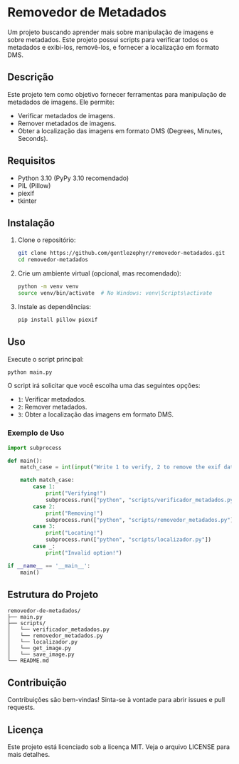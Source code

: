 # Removedor de Metadados

Um projeto buscando aprender mais sobre manipulação de imagens e sobre metadados. Este projeto possui scripts para verificar todos os metadados e exibi-los, removê-los, e fornecer a localização em formato DMS.

## Descrição

Este projeto tem como objetivo fornecer ferramentas para manipulação de metadados de imagens. Ele permite:

- Verificar metadados de imagens.
- Remover metadados de imagens.
- Obter a localização das imagens em formato DMS (Degrees, Minutes, Seconds).

## Requisitos

- Python 3.10 (PyPy 3.10 recomendado)
- PIL (Pillow)
- piexif
- tkinter

## Instalação

1. Clone o repositório:

    ```sh
    git clone https://github.com/gentlezephyr/removedor-metadados.git
    cd removedor-metadados
    ```

2. Crie um ambiente virtual (opcional, mas recomendado):

    ```sh
    python -m venv venv
    source venv/bin/activate  # No Windows: venv\Scripts\activate
    ```

3. Instale as dependências:

    ```sh
    pip install pillow piexif
    ```

## Uso

Execute o script principal:

```sh
python main.py
```

O script irá solicitar que você escolha uma das seguintes opções:

- `1`: Verificar metadados.
- `2`: Remover metadados.
- `3`: Obter a localização das imagens em formato DMS.

### Exemplo de Uso

```python
import subprocess

def main():
    match_case = int(input("Write 1 to verify, 2 to remove the exif data and 3 to get location: "))

    match match_case:
        case 1:
            print("Verifying!")
            subprocess.run(["python", "scripts/verificador_metadados.py"])
        case 2:
            print("Removing!")
            subprocess.run(["python", "scripts/removedor_metadados.py"])
        case 3:
            print("Locating!")
            subprocess.run(["python", "scripts/localizador.py"])
        case _:
            print("Invalid option!")

if __name__ == '__main__':
    main()
```

## Estrutura do Projeto

```
removedor-de-metadados/
├── main.py
├── scripts/
│   └── verificador_metadados.py
│   └── removedor_metadados.py
│   └── localizador.py
│   └── get_image.py
│   └── save_image.py
└── README.md
```

## Contribuição

Contribuições são bem-vindas! Sinta-se à vontade para abrir issues e pull requests.

## Licença

Este projeto está licenciado sob a licença MIT. Veja o arquivo LICENSE para mais detalhes.
